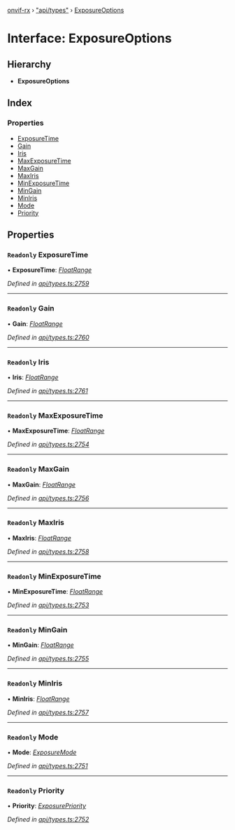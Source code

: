 [onvif-rx](../README.md) › ["api/types"](../modules/_api_types_.md) › [ExposureOptions](_api_types_.exposureoptions.md)

# Interface: ExposureOptions

## Hierarchy

* **ExposureOptions**

## Index

### Properties

* [ExposureTime](_api_types_.exposureoptions.md#readonly-exposuretime)
* [Gain](_api_types_.exposureoptions.md#readonly-gain)
* [Iris](_api_types_.exposureoptions.md#readonly-iris)
* [MaxExposureTime](_api_types_.exposureoptions.md#readonly-maxexposuretime)
* [MaxGain](_api_types_.exposureoptions.md#readonly-maxgain)
* [MaxIris](_api_types_.exposureoptions.md#readonly-maxiris)
* [MinExposureTime](_api_types_.exposureoptions.md#readonly-minexposuretime)
* [MinGain](_api_types_.exposureoptions.md#readonly-mingain)
* [MinIris](_api_types_.exposureoptions.md#readonly-miniris)
* [Mode](_api_types_.exposureoptions.md#readonly-mode)
* [Priority](_api_types_.exposureoptions.md#readonly-priority)

## Properties

### `Readonly` ExposureTime

• **ExposureTime**: *[FloatRange](_api_types_.floatrange.md)*

*Defined in [api/types.ts:2759](https://github.com/patrickmichalina/onvif-rx/blob/3e9b152/src/api/types.ts#L2759)*

___

### `Readonly` Gain

• **Gain**: *[FloatRange](_api_types_.floatrange.md)*

*Defined in [api/types.ts:2760](https://github.com/patrickmichalina/onvif-rx/blob/3e9b152/src/api/types.ts#L2760)*

___

### `Readonly` Iris

• **Iris**: *[FloatRange](_api_types_.floatrange.md)*

*Defined in [api/types.ts:2761](https://github.com/patrickmichalina/onvif-rx/blob/3e9b152/src/api/types.ts#L2761)*

___

### `Readonly` MaxExposureTime

• **MaxExposureTime**: *[FloatRange](_api_types_.floatrange.md)*

*Defined in [api/types.ts:2754](https://github.com/patrickmichalina/onvif-rx/blob/3e9b152/src/api/types.ts#L2754)*

___

### `Readonly` MaxGain

• **MaxGain**: *[FloatRange](_api_types_.floatrange.md)*

*Defined in [api/types.ts:2756](https://github.com/patrickmichalina/onvif-rx/blob/3e9b152/src/api/types.ts#L2756)*

___

### `Readonly` MaxIris

• **MaxIris**: *[FloatRange](_api_types_.floatrange.md)*

*Defined in [api/types.ts:2758](https://github.com/patrickmichalina/onvif-rx/blob/3e9b152/src/api/types.ts#L2758)*

___

### `Readonly` MinExposureTime

• **MinExposureTime**: *[FloatRange](_api_types_.floatrange.md)*

*Defined in [api/types.ts:2753](https://github.com/patrickmichalina/onvif-rx/blob/3e9b152/src/api/types.ts#L2753)*

___

### `Readonly` MinGain

• **MinGain**: *[FloatRange](_api_types_.floatrange.md)*

*Defined in [api/types.ts:2755](https://github.com/patrickmichalina/onvif-rx/blob/3e9b152/src/api/types.ts#L2755)*

___

### `Readonly` MinIris

• **MinIris**: *[FloatRange](_api_types_.floatrange.md)*

*Defined in [api/types.ts:2757](https://github.com/patrickmichalina/onvif-rx/blob/3e9b152/src/api/types.ts#L2757)*

___

### `Readonly` Mode

• **Mode**: *[ExposureMode](../enums/_api_types_.exposuremode.md)*

*Defined in [api/types.ts:2751](https://github.com/patrickmichalina/onvif-rx/blob/3e9b152/src/api/types.ts#L2751)*

___

### `Readonly` Priority

• **Priority**: *[ExposurePriority](../enums/_api_types_.exposurepriority.md)*

*Defined in [api/types.ts:2752](https://github.com/patrickmichalina/onvif-rx/blob/3e9b152/src/api/types.ts#L2752)*
